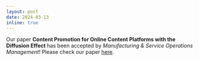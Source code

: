 ```yaml
---
layout: post
date: 2024-03-13
inline: true
---
```


Our paper __Content Promotion for Online Content Platforms with the Diffusion Effect__ has been accepted by _Manufacturing & Service Operations Management_! Please check our paper [here](https://pubsonline.informs.org/doi/10.1287/msom.2022.0172).
